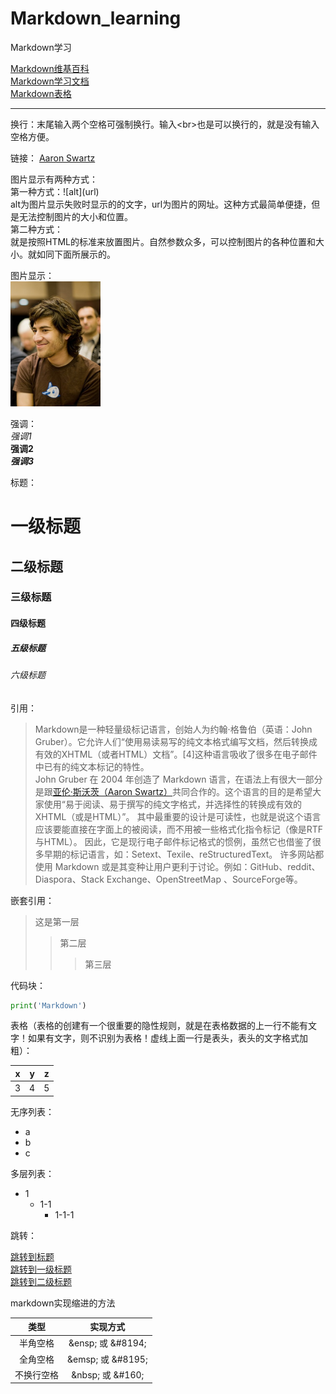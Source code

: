 # Markdown_learning
Markdown学习

[Markdown维基百科](https://zh.wikipedia.org/wiki/Markdown#%E5%9B%BE%E7%89%87)  
[Markdown学习文档](https://markdown.tw/)  
[Markdown表格](http://xianbai.me/learn-md/article/extension/table.html)

-----------------------------------

换行：末尾输入两个空格可强制换行。输入\<br>也是可以换行的，就是没有输入空格方便。  

链接：
[Aaron Swartz](https://zh.wikipedia.org/wiki/%E4%BA%9A%E4%BC%A6%C2%B7%E6%96%AF%E6%B2%83%E8%8C%A8)

图片显示有两种方式：  
第一种方式：\![alt]\(url)  
    alt为图片显示失败时显示的的文字，url为图片的网址。这种方式最简单便捷，但是无法控制图片的大小和位置。  
第二种方式：  
    就是按照HTML的标准来放置图片。自然参数众多，可以控制图片的各种位置和大小。就如同下面所展示的。

图片显示：  
<img src='https://github.com/suifengpiaoyang/Markdown_learning/blob/master/360px-Aaron_Swartz_profile.jpg' with = 100 height = 200 alt = '头像'>

强调：  
*强调1*  
**强调2**  
***强调3***  

标题：  
# 一级标题
## 二级标题   
### 三级标题  
#### 四级标题   
##### 五级标题  
###### 六级标题   

引用：
>Markdown是一种轻量级标记语言，创始人为约翰·格鲁伯（英语：John Gruber）。它允许人们“使用易读易写的纯文本格式编写文档，然后转换成有效的XHTML（或者HTML）文档”。[4]这种语言吸收了很多在电子邮件中已有的纯文本标记的特性。<br>John Gruber 在 2004 年创造了 Markdown 语言，在语法上有很大一部分是跟[亚伦·斯沃茨（Aaron Swartz）](https://zh.wikipedia.org/wiki/%E4%BA%9A%E4%BC%A6%C2%B7%E6%96%AF%E6%B2%83%E8%8C%A8)共同合作的。这个语言的目的是希望大家使用“易于阅读、易于撰写的纯文字格式，并选择性的转换成有效的XHTML（或是HTML）”。 其中最重要的设计是可读性，也就是说这个语言应该要能直接在字面上的被阅读，而不用被一些格式化指令标记（像是RTF与HTML）。 因此，它是现行电子邮件标记格式的惯例，虽然它也借鉴了很多早期的标记语言，如：Setext、Texile、reStructuredText。 许多网站都使用 Markdown 或是其变种让用户更利于讨论。例如：GitHub、reddit、Diaspora、Stack Exchange、OpenStreetMap 、SourceForge等。  

嵌套引用：
>这是第一层
>>第二层
>>>第三层

代码块：
```python
print('Markdown')
```

表格（表格的创建有一个很重要的隐性规则，就是在表格数据的上一行不能有文字！如果有文字，则不识别为表格！虚线上面一行是表头，表头的文字格式加粗）：

|x|y|z
|---|---|---
|3|4|5

无序列表：
* a
* b 
* c

多层列表：
* 1
    * 1-1
        * 1-1-1

跳转：

[跳转到标题](#Markdown_learning)  
[跳转到一级标题](#一级标题)  
[跳转到二级标题](#二级标题)  

markdown实现缩进的方法

|类型|实现方式|
|:--:|:--:|
|半角空格|\&ensp; 或 \&#8194;|
|全角空格|\&emsp; 或 \&#8195;|
|不换行空格|\&nbsp; 或 \&#160;|
